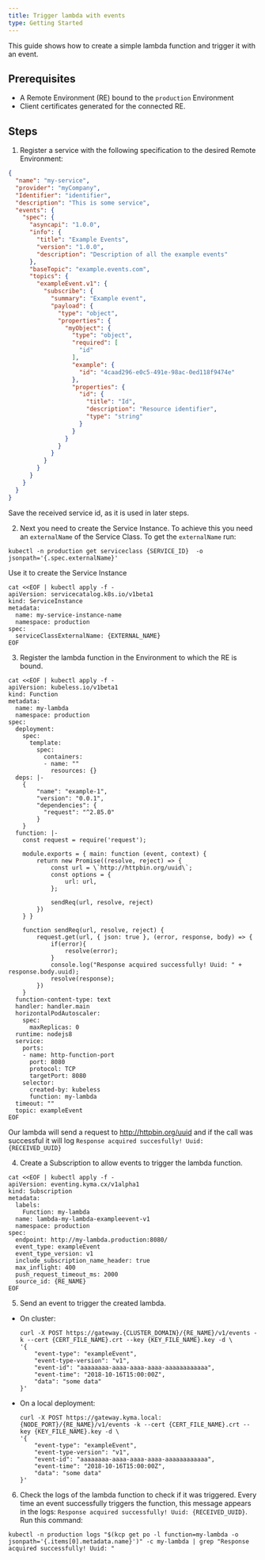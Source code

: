 ```yaml
---
title: Trigger lambda with events
type: Getting Started
---
```


This guide shows how to create a simple lambda function and trigger it with an event.


## Prerequisites

- A Remote Environment (RE) bound to the `production` Environment
- Client certificates generated for the connected RE.


## Steps

1. Register a service with the following specification to the desired Remote Environment:
```json
{
  "name": "my-service",
  "provider": "myCompany",
  "Identifier": "identifier",
  "description": "This is some service",
  "events": {
    "spec": {
      "asyncapi": "1.0.0",
      "info": {
        "title": "Example Events",
        "version": "1.0.0",
        "description": "Description of all the example events"
      },
      "baseTopic": "example.events.com",
      "topics": {
        "exampleEvent.v1": {
          "subscribe": {
            "summary": "Example event",
            "payload": {
              "type": "object",
              "properties": {
                "myObject": {
                  "type": "object",
                  "required": [
                    "id"
                  ],
                  "example": {
                    "id": "4caad296-e0c5-491e-98ac-0ed118f9474e"
                  },
                  "properties": {
                    "id": {
                      "title": "Id",
                      "description": "Resource identifier",
                      "type": "string"
                    }
                  }
                }
              }
            }
          }
        }
      }
    }
  }
}
```
Save the received service id, as it is used in later steps.

2. Next you need to create the Service Instance. To achieve this you need an `externalName` of the Service Class.
To get the `externalName` run:
```
kubectl -n production get serviceclass {SERVICE_ID}  -o jsonpath='{.spec.externalName}'
```

Use it to create the Service Instance
```
cat <<EOF | kubectl apply -f -
apiVersion: servicecatalog.k8s.io/v1beta1
kind: ServiceInstance
metadata:
  name: my-service-instance-name
  namespace: production
spec:
  serviceClassExternalName: {EXTERNAL_NAME}
EOF
```

3. Register the lambda function in the Environment to which the RE is bound.
```
cat <<EOF | kubectl apply -f -
apiVersion: kubeless.io/v1beta1
kind: Function
metadata:
  name: my-lambda
  namespace: production
spec:
  deployment:
    spec:
      template:
        spec:
          containers:
          - name: ""
            resources: {}
  deps: |-
    {
        "name": "example-1",
        "version": "0.0.1",
        "dependencies": {
          "request": "^2.85.0"
        }
    }
  function: |-
    const request = require('request');

    module.exports = { main: function (event, context) {
        return new Promise((resolve, reject) => {
            const url = \`http://httpbin.org/uuid\`;
            const options = {
                url: url,
            };
              
            sendReq(url, resolve, reject)
        })
    } }

    function sendReq(url, resolve, reject) {
        request.get(url, { json: true }, (error, response, body) => {
            if(error){
                resolve(error);
            }
            console.log("Response acquired successfully! Uuid: " + response.body.uuid);
            resolve(response);
        })
    }
  function-content-type: text
  handler: handler.main
  horizontalPodAutoscaler:
    spec:
      maxReplicas: 0
  runtime: nodejs8
  service:
    ports:
    - name: http-function-port
      port: 8080
      protocol: TCP
      targetPort: 8080
    selector:
      created-by: kubeless
      function: my-lambda
  timeout: ""
  topic: exampleEvent
EOF
```
Our lambda will send a request to http://httpbin.org/uuid and if the call was successful it will log `Response acquired succesfully! Uuid: {RECEIVED_UUID}`

4. Create a Subscription to allow events to trigger the lambda function.
```
cat <<EOF | kubectl apply -f -
apiVersion: eventing.kyma.cx/v1alpha1
kind: Subscription
metadata:
  labels:
    Function: my-lambda
  name: lambda-my-lambda-exampleevent-v1
  namespace: production
spec:
  endpoint: http://my-lambda.production:8080/
  event_type: exampleEvent
  event_type_version: v1
  include_subscription_name_header: true
  max_inflight: 400
  push_request_timeout_ms: 2000
  source_id: {RE_NAME}
EOF
```

5. Send an event to trigger the created lambda.
  - On cluster:
    ```
    curl -X POST https://gateway.{CLUSTER_DOMAIN}/{RE_NAME}/v1/events -k --cert {CERT_FILE_NAME}.crt --key {KEY_FILE_NAME}.key -d \
    '{
        "event-type": "exampleEvent",
        "event-type-version": "v1",
        "event-id": "aaaaaaaa-aaaa-aaaa-aaaa-aaaaaaaaaaaa",
        "event-time": "2018-10-16T15:00:00Z",
        "data": "some data"
    }'
    ```
  - On a local deployment:
    ```
    curl -X POST https://gateway.kyma.local:{NODE_PORT}/{RE_NAME}/v1/events -k --cert {CERT_FILE_NAME}.crt --key {KEY_FILE_NAME}.key -d \
    '{
        "event-type": "exampleEvent",
        "event-type-version": "v1",
        "event-id": "aaaaaaaa-aaaa-aaaa-aaaa-aaaaaaaaaaaa",
        "event-time": "2018-10-16T15:00:00Z",
        "data": "some data"
    }'
    ```

6. Check the logs of the lambda function to check if it was triggered. Every time an event successfully triggers the function, this message appears in the logs: `Response acquired successfully! Uuid: {RECEIVED_UUID}`. Run this command:
```
kubectl -n production logs "$(kcp get po -l function=my-lambda -o jsonpath='{.items[0].metadata.name}')" -c my-lambda | grep "Response acquired successfully! Uuid: "
```
